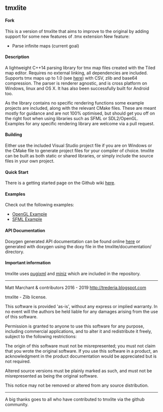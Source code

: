 tmxlite
-------

#### Fork
This is a version of tmxlite that aims to improve to the original by adding support for some new features of .tmx extension
New feature:
 * Parse infinite maps (current goal)
 


#### Description
A lightweight C++14 parsing library for tmx map files created with the Tiled map editor. Requires no external linking, all dependencies are included. Supports tmx maps up to 1.0 (see [here](https://doc.mapeditor.org/en/stable/reference/tmx-changelog/#tiled-1-0)) with CSV, zlib and base64 compression. The parser is renderer agnostic, and is cross platform on Windows, linux and OS X. It has also been successfully built for Android too.

As the library contains no specific rendering functions some example projects are included, along with the relevant CMake files. These are meant mostly for guidance and are not 100% optimised, but should get you off on the right foot when using libraries such as SFML or SDL2/OpenGL. Examples for any specific rendering library are welcome via a pull request.



#### Building
Either use the included Visual Studio project file if you are on Windows or the CMake file to generate project files for your compiler of choice. tmxlite can be built as both static or shared libraries, or simply include the source files in your own project.

#### Quick Start
There is a getting started page on the Github wiki [here](https://github.com/fallahn/tmxlite/wiki/Quick-Start).

#### Examples
Check out the following examples:
* [OpenGL Example](https://github.com/fallahn/tmxlite/tree/master/OpenGLExample)
* [SFML Example](https://github.com/fallahn/tmxlite/tree/master/SFMLExample)

#### API Documentation
Doxygen generated API documentation can be found online [here](https://codedocs.xyz/fallahn/tmxlite/) or generated with doxygen
using the doxy file in the tmxlite/documentation/ directory.

#### Important information 
tmxlite uses [pugixml](https://pugixml.org/) and [miniz](https://github.com/richgel999/miniz) which are included in the repository.

***

Matt Marchant & contributors 2016 - 2019
http://trederia.blogspot.com

tmxlite - Zlib license.

This software is provided 'as-is', without any express or
implied warranty. In no event will the authors be held
liable for any damages arising from the use of this software.

Permission is granted to anyone to use this software for any purpose,
including commercial applications, and to alter it and redistribute
it freely, subject to the following restrictions:

The origin of this software must not be misrepresented;
you must not claim that you wrote the original software.
If you use this software in a product, an acknowledgment
in the product documentation would be appreciated but
is not required.

Altered source versions must be plainly marked as such,
and must not be misrepresented as being the original software.

This notice may not be removed or altered from any
source distribution.
***

A big thanks goes to all who have contributed to tmxlite via the github community.
